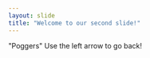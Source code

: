 ```yaml
---
layout: slide
title: "Welcome to our second slide!"
---
```

"Poggers"
Use the left arrow to go back!
